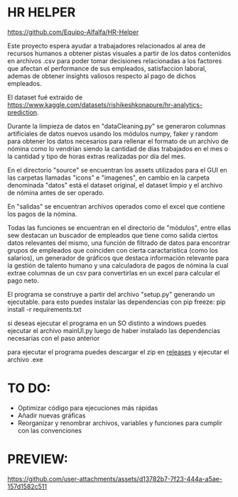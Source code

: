 
# HR HELPER

https://github.com/Equipo-Alfalfa/HR-Helper

Este proyecto espera ayudar a trabajadores relacionados al area de recursos humanos a obtener pistas visuales a partir de los datos contenidos en archivos .csv para poder tomar decisiones relacionadas a los factores que afectan el performance de sus empleados, satisfaccion laboral, ademas de obtener insights valiosos respecto al pago de dichos empleados.

El dataset fué extraido de https://www.kaggle.com/datasets/rishikeshkonapure/hr-analytics-prediction.

Durante la limpieza de datos en "dataCleaning.py" se generaron columnas artificiales de datos nuevos usando los módulos numpy, faker y random para obtener los datos necesarios para rellenar el formato de un archivo de nómina como lo vendrían siendo la cantidad de días trabajados en el mes o la cantidad y tipo de horas extras realizadas por día del mes.

En el directorio "source" se encuentran los assets utilizados para el GUI en las carpetas llamadas "icons" e "imagenes", en cambio en la carpeta denominada "datos" está el dataset original, el dataset limpio y el archivo de nómina antes de ser operado.

En "salidas" se encuentran archivos operados como el excel que contiene los pagos de la nómina.

Todas las funciones se encuentran en el directorio de "módulos", entre ellas sew destacan un buscador de empleados que tiene como salida ciertos datos relevantes del mismo, una función de filtrado de datos para encontrar grupos de empleados que coinciden con cierta caractaristica (como los salarios), un generador de gráficos que destaca información relevante para la gestión de talento humano y una calculadora de pagos de nómina la cual extrae columnas de un csv para convertirlas en un excel para calcular el pago neto.

El programa se construye a partir del archivo "setup.py" generando un ejecutable.
para esto puedes instalar las dependencias con pip freeze: pip install -r requirements.txt

si deseas ejecutar el programa en un SO distinto a windows puedes ejecutar el archivo mainUI.py luego de haber instalado las dependencias necesarias con el paso anterior

para ejecutar el programa puedes descargar el zip en [releases](https://github.com/Equipo-Alfalfa/HR-Helper/releases/tag/0.3.1-Alpha3) y ejecutar el archivo .exe

# TO DO:
- Optimizar código para ejecuciones más rápidas
- Añadir nuevas gráficas
- Reorganizar y renombrar archivos, variables y funciones para cumplir con las convenciones

# PREVIEW:

https://github.com/user-attachments/assets/d13782b7-7f23-444a-a5ae-157d1582c511
